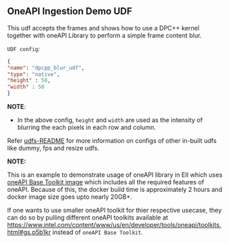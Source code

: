 ## OneAPI Ingestion Demo UDF

This udf accepts the frames and shows how to use a DPC++ kernel together with
oneAPI Library to perform a simple frame content blur.

`UDF config`:

```json
{
"name": "dpcpp_blur_udf",
"type": "native",
"height" : 50,
"width" : 50
}
```

**NOTE**:

* In the above config, `height` and `width` are used as the intensity of blurring the each pixels in each row and column.

Refer [udfs-README](https://github.com/open-edge-insights/video-common/blob/master/udfs/README.md) for more information on configs of other in-built udfs like dummy, fps and resize udfs.

**NOTE:**

This is an example to demonstrate usage of oneAPI library in EII which uses [oneAPI Base Toolkit image](https://www.intel.com/content/www/us/en/developer/tools/oneapi/base-toolkit-download.html?operatingsystem=linux&distributions=aptpackagemanager) which includes all the required features of oneAPI. Because of this, the docker build time is approximately 2 hours and docker image size goes upto nearly 20GB+.

If one wants to use smaller oneAPI toolkit for thier respective usecase, they can do so by
pulling different oneAPI toolkits available at https://www.intel.com/content/www/us/en/developer/tools/oneapi/toolkits.html#gs.p5b1kr instead of `oneAPI Base Toolkit`.
